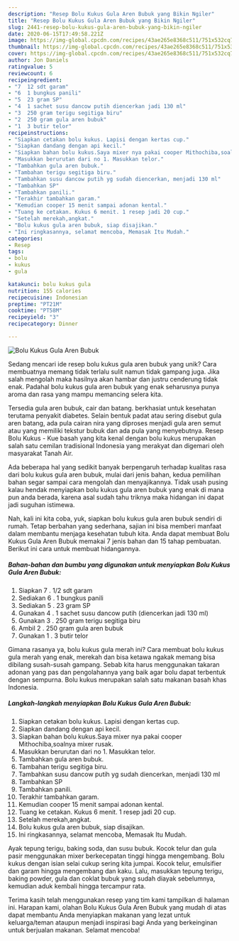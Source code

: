 ```yaml
---
description: "Resep Bolu Kukus Gula Aren Bubuk yang Bikin Ngiler"
title: "Resep Bolu Kukus Gula Aren Bubuk yang Bikin Ngiler"
slug: 2441-resep-bolu-kukus-gula-aren-bubuk-yang-bikin-ngiler
date: 2020-06-15T17:49:58.221Z
image: https://img-global.cpcdn.com/recipes/43ae265e8368c511/751x532cq70/bolu-kukus-gula-aren-bubuk-foto-resep-utama.jpg
thumbnail: https://img-global.cpcdn.com/recipes/43ae265e8368c511/751x532cq70/bolu-kukus-gula-aren-bubuk-foto-resep-utama.jpg
cover: https://img-global.cpcdn.com/recipes/43ae265e8368c511/751x532cq70/bolu-kukus-gula-aren-bubuk-foto-resep-utama.jpg
author: Jon Daniels
ratingvalue: 5
reviewcount: 6
recipeingredient:
- "7  12 sdt garam"
- "6  1 bungkus panili"
- "5  23 gram SP"
- "4  1 sachet susu dancow putih diencerkan jadi 130 ml"
- "3  250 gram terigu segitiga biru"
- "2  250 gram gula aren bubuk"
- "1  3 butir telor"
recipeinstructions:
- "Siapkan cetakan bolu kukus. Lapisi dengan kertas cup."
- "Siapkan dandang dengan api kecil."
- "Siapkan bahan bolu kukus.Saya mixer nya pakai cooper Mithochiba,soalnya mixer rusak."
- "Masukkan berurutan dari no 1. Masukkan telor."
- "Tambahkan gula aren bubuk."
- "Tambahan terigu segitiga biru."
- "Tambahkan susu dancow putih yg sudah diencerkan, menjadi 130 ml"
- "Tambahkan SP"
- "Tambahkan panili."
- "Terakhir tambahkan garam."
- "Kemudian cooper 15 menit sampai adonan kental."
- "Tuang ke cetakan. Kukus 6 menit. 1 resep jadi 20 cup."
- "Setelah merekah,angkat."
- "Bolu kukus gula aren bubuk, siap disajikan."
- "Ini ringkasannya, selamat mencoba, Memasak Itu Mudah."
categories:
- Resep
tags:
- bolu
- kukus
- gula

katakunci: bolu kukus gula 
nutrition: 155 calories
recipecuisine: Indonesian
preptime: "PT21M"
cooktime: "PT58M"
recipeyield: "3"
recipecategory: Dinner

---
```



![Bolu Kukus Gula Aren Bubuk](https://img-global.cpcdn.com/recipes/43ae265e8368c511/751x532cq70/bolu-kukus-gula-aren-bubuk-foto-resep-utama.jpg)

Sedang mencari ide resep bolu kukus gula aren bubuk yang unik? Cara membuatnya memang tidak terlalu sulit namun tidak gampang juga. Jika salah mengolah maka hasilnya akan hambar dan justru cenderung tidak enak. Padahal bolu kukus gula aren bubuk yang enak seharusnya punya aroma dan rasa yang mampu memancing selera kita.

Tersedia gula aren bubuk, cair dan batang. berkhasiat untuk kesehatan terutama penyakit diabetes. Selain bentuk padat atau sering disebut gula aren batang, ada pula cairan nira yang diproses menjadi gula aren semut atau yang memiliki tekstur bubuk dan ada pula yang menyebutnya. Resep Bolu Kukus - Kue basah yang kita kenal dengan bolu kukus merupakan salah satu cemilan tradisional Indonesia yang merakyat dan digemari oleh masyarakat Tanah Air.

Ada beberapa hal yang sedikit banyak berpengaruh terhadap kualitas rasa dari bolu kukus gula aren bubuk, mulai dari jenis bahan, kedua pemilihan bahan segar sampai cara mengolah dan menyajikannya. Tidak usah pusing kalau hendak menyiapkan bolu kukus gula aren bubuk yang enak di mana pun anda berada, karena asal sudah tahu triknya maka hidangan ini dapat jadi suguhan istimewa.


Nah, kali ini kita coba, yuk, siapkan bolu kukus gula aren bubuk sendiri di rumah. Tetap berbahan yang sederhana, sajian ini bisa memberi manfaat dalam membantu menjaga kesehatan tubuh kita. Anda dapat membuat Bolu Kukus Gula Aren Bubuk memakai 7 jenis bahan dan 15 tahap pembuatan. Berikut ini cara untuk membuat hidangannya.

<!--inarticleads1-->

##### Bahan-bahan dan bumbu yang digunakan untuk menyiapkan Bolu Kukus Gula Aren Bubuk:

1. Siapkan 7 . 1/2 sdt garam
1. Sediakan 6 . 1 bungkus panili
1. Sediakan 5 . 23 gram SP
1. Gunakan 4 . 1 sachet susu dancow putih (diencerkan jadi 130 ml)
1. Gunakan 3 . 250 gram terigu segitiga biru
1. Ambil 2 . 250 gram gula aren bubuk
1. Gunakan 1 . 3 butir telor


Gimana rasanya ya, bolu kukus gula merah ini? Cara membuat bolu kukus gula merah yang enak, merekah dan bisa ketawa ngakak memang bisa dibilang susah-susah gampang. Sebab kita harus menggunakan takaran adonan yang pas dan pengolahannya yang baik agar bolu dapat terbentuk dengan sempurna. Bolu kukus merupakan salah satu makanan basah khas Indonesia. 

<!--inarticleads2-->

##### Langkah-langkah menyiapkan Bolu Kukus Gula Aren Bubuk:

1. Siapkan cetakan bolu kukus. Lapisi dengan kertas cup.
1. Siapkan dandang dengan api kecil.
1. Siapkan bahan bolu kukus.Saya mixer nya pakai cooper Mithochiba,soalnya mixer rusak.
1. Masukkan berurutan dari no 1. Masukkan telor.
1. Tambahkan gula aren bubuk.
1. Tambahan terigu segitiga biru.
1. Tambahkan susu dancow putih yg sudah diencerkan, menjadi 130 ml
1. Tambahkan SP
1. Tambahkan panili.
1. Terakhir tambahkan garam.
1. Kemudian cooper 15 menit sampai adonan kental.
1. Tuang ke cetakan. Kukus 6 menit. 1 resep jadi 20 cup.
1. Setelah merekah,angkat.
1. Bolu kukus gula aren bubuk, siap disajikan.
1. Ini ringkasannya, selamat mencoba, Memasak Itu Mudah.


Ayak tepung terigu, baking soda, dan susu bubuk. Kocok telur dan gula pasir menggunakan mixer berkecepatan tinggi hingga mengembang. Bolu kukus dengan isian selai cukup sering kita jumpai. Kocok telur, emulsifier dan garam hingga mengembang dan kaku. Lalu, masukkan tepung terigu, baking powder, gula dan coklat bubuk yang sudah diayak sebelumnya, kemudian aduk kembali hingga tercampur rata. 

Terima kasih telah menggunakan resep yang tim kami tampilkan di halaman ini. Harapan kami, olahan Bolu Kukus Gula Aren Bubuk yang mudah di atas dapat membantu Anda menyiapkan makanan yang lezat untuk keluarga/teman ataupun menjadi inspirasi bagi Anda yang berkeinginan untuk berjualan makanan. Selamat mencoba!
